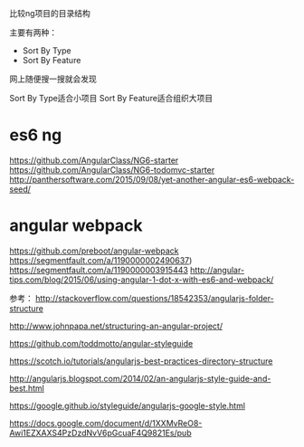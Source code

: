 比较ng项目的目录结构

主要有两种：
* Sort By Type
* Sort By Feature

网上随便搜一搜就会发现

Sort By Type适合小项目
Sort By Feature适合组织大项目



# es6 ng
https://github.com/AngularClass/NG6-starter
https://github.com/AngularClass/NG6-todomvc-starter
http://panthersoftware.com/2015/09/08/yet-another-angular-es6-webpack-seed/

# angular webpack
https://github.com/preboot/angular-webpack
https://segmentfault.com/a/1190000002490637)
https://segmentfault.com/a/1190000003915443
http://angular-tips.com/blog/2015/06/using-angular-1-dot-x-with-es6-and-webpack/


参考：
http://stackoverflow.com/questions/18542353/angularjs-folder-structure

http://www.johnpapa.net/structuring-an-angular-project/

https://github.com/toddmotto/angular-styleguide

https://scotch.io/tutorials/angularjs-best-practices-directory-structure

http://angularjs.blogspot.com/2014/02/an-angularjs-style-guide-and-best.html

https://google.github.io/styleguide/angularjs-google-style.html

https://docs.google.com/document/d/1XXMvReO8-Awi1EZXAXS4PzDzdNvV6pGcuaF4Q9821Es/pub

